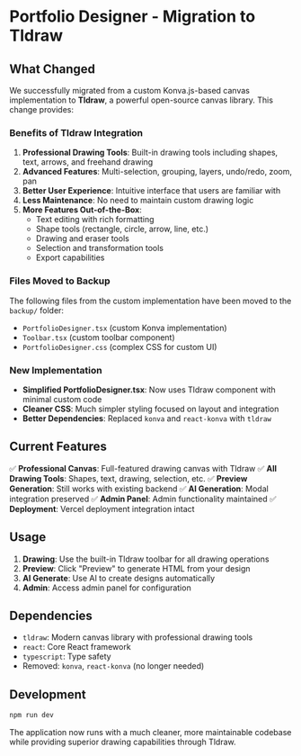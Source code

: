 # Portfolio Designer - Migration to Tldraw

## What Changed

We successfully migrated from a custom Konva.js-based canvas implementation to **Tldraw**, a powerful open-source canvas library. This change provides:

### Benefits of Tldraw Integration

1. **Professional Drawing Tools**: Built-in drawing tools including shapes, text, arrows, and freehand drawing
2. **Advanced Features**: Multi-selection, grouping, layers, undo/redo, zoom, pan
3. **Better User Experience**: Intuitive interface that users are familiar with
4. **Less Maintenance**: No need to maintain custom drawing logic
5. **More Features Out-of-the-Box**: 
   - Text editing with rich formatting
   - Shape tools (rectangle, circle, arrow, line, etc.)
   - Drawing and eraser tools
   - Selection and transformation tools
   - Export capabilities

### Files Moved to Backup

The following files from the custom implementation have been moved to the `backup/` folder:

- `PortfolioDesigner.tsx` (custom Konva implementation)
- `Toolbar.tsx` (custom toolbar component)
- `PortfolioDesigner.css` (complex CSS for custom UI)

### New Implementation

- **Simplified PortfolioDesigner.tsx**: Now uses Tldraw component with minimal custom code
- **Cleaner CSS**: Much simpler styling focused on layout and integration
- **Better Dependencies**: Replaced `konva` and `react-konva` with `tldraw`

## Current Features

✅ **Professional Canvas**: Full-featured drawing canvas with Tldraw
✅ **All Drawing Tools**: Shapes, text, drawing, selection, etc.
✅ **Preview Generation**: Still works with existing backend
✅ **AI Generation**: Modal integration preserved
✅ **Admin Panel**: Admin functionality maintained
✅ **Deployment**: Vercel deployment integration intact

## Usage

1. **Drawing**: Use the built-in Tldraw toolbar for all drawing operations
2. **Preview**: Click "Preview" to generate HTML from your design
3. **AI Generate**: Use AI to create designs automatically
4. **Admin**: Access admin panel for configuration

## Dependencies

- `tldraw`: Modern canvas library with professional drawing tools
- `react`: Core React framework
- `typescript`: Type safety
- Removed: `konva`, `react-konva` (no longer needed)

## Development

```bash
npm run dev
```

The application now runs with a much cleaner, more maintainable codebase while providing superior drawing capabilities through Tldraw.
